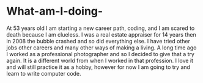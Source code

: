 # What-am-I-doing-
At 53 years old I am starting a new career path, coding, and I am scared to death because I am clueless. 
I was a real estate appraiser for 14 years then in 2008 the bubble crashed and so did everything else. I have tried other jobs other careers and many other ways of making a living. A long time ago I worked as a professional photographer and so I decided to give that a try again. It is a different world from when I worked in that profession. I love it and will still practice it as a hobby, however for now I am going to try and learn to write computer code.
